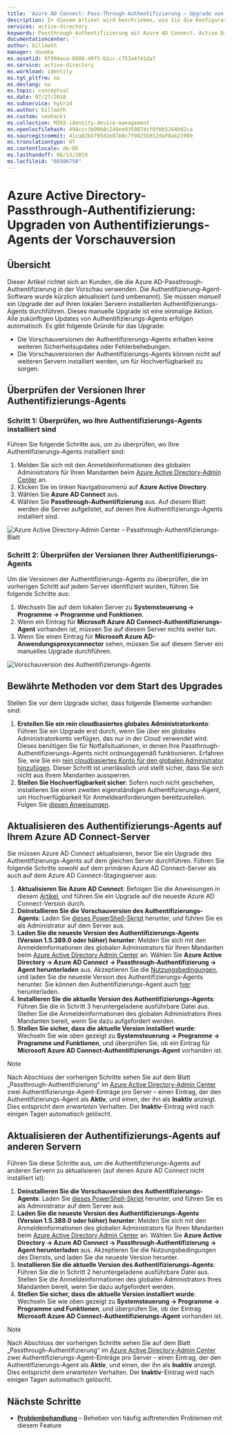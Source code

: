 ```yaml
---
title: 'Azure AD Connect: Pass-Through-Authentifizierung – Upgrade von Authentifizierungs-Agents | Microsoft-Dokumentation'
description: In diesem Artikel wird beschrieben, wie Sie die Konfiguration Ihrer Azure AD-Passthrough-Authentifizierung (Azure Active Directory) aktualisieren.
services: active-directory
keywords: Passthrough-Authentifizierung mit Azure AD Connect, Active Directory installieren, erforderliche Komponenten für Azure AD, SSO, einmaliges Anmelden
documentationcenter: ''
author: billmath
manager: daveba
ms.assetid: 9f994aca-6088-40f5-b2cc-c753a4f41da7
ms.service: active-directory
ms.workload: identity
ms.tgt_pltfrm: na
ms.devlang: na
ms.topic: conceptual
ms.date: 07/27/2018
ms.subservice: hybrid
ms.author: billmath
ms.custom: seohack1
ms.collection: M365-identity-device-management
ms.openlocfilehash: 494ccc3b90b8c249ee935087dcf0f0b5264b02ca
ms.sourcegitcommit: 41ca82b5f95d2e07b0c7f9025b912daf0ab21909
ms.translationtype: HT
ms.contentlocale: de-DE
ms.lasthandoff: 06/13/2019
ms.locfileid: "60386750"
---
```

# <a name="azure-active-directory-pass-through-authentication-upgrade-preview-authentication-agents"></a>Azure Active Directory-Passthrough-Authentifizierung: Upgraden von Authentifizierungs-Agents der Vorschauversion

## <a name="overview"></a>Übersicht

Dieser Artikel richtet sich an Kunden, die die Azure AD-Passthrough-Authentifizierung in der Vorschau verwenden. Die Authentifizierung-Agent-Software wurde kürzlich aktualisiert (und umbenannt). Sie müssen _manuell_ ein Upgrade der auf Ihren lokalen Servern installierten Authentifizierungs-Agents durchführen. Dieses manuelle Upgrade ist eine einmalige Aktion. Alle zukünftigen Updates von Authentifizierungs-Agents erfolgen automatisch. Es gibt folgende Gründe für das Upgrade:

- Die Vorschauversionen der Authentifizierungs-Agents erhalten keine weiteren Sicherheitsupdates oder Fehlerbehebungen.
-   Die Vorschauversionen der Authentifizierungs-Agents können nicht auf weiteren Servern installiert werden, um für Hochverfügbarkeit zu sorgen.

## <a name="check-versions-of-your-authentication-agents"></a>Überprüfen der Versionen Ihrer Authentifizierungs-Agents

### <a name="step-1-check-where-your-authentication-agents-are-installed"></a>Schritt 1: Überprüfen, wo Ihre Authentifizierungs-Agents installiert sind

Führen Sie folgende Schritte aus, um zu überprüfen, wo Ihre Authentifizierungs-Agents installiert sind:

1. Melden Sie sich mit den Anmeldeinformationen des globalen Administrators für Ihren Mandanten beim [Azure Active Directory-Admin Center](https://aad.portal.azure.com) an.
2. Klicken Sie im linken Navigationsmenü auf **Azure Active Directory**.
3. Wählen Sie **Azure AD Connect** aus. 
4. Wählen Sie **Passthrough-Authentifizierung** aus. Auf diesem Blatt werden die Server aufgelistet, auf denen Ihre Authentifizierungs-Agents installiert sind.

![Azure Active Directory-Admin Center – Passthrough-Authentifizierungs-Blatt](./media/how-to-connect-pta-upgrade-preview-authentication-agents/pta8.png)

### <a name="step-2-check-the-versions-of-your-authentication-agents"></a>Schritt 2: Überprüfen der Versionen Ihrer Authentifizierungs-Agents

Um die Versionen der Authentifizierungs-Agents zu überprüfen, die im vorherigen Schritt auf jedem Server identifiziert wurden, führen Sie folgende Schritte aus:

1. Wechseln Sie auf dem lokalen Server zu **Systemsteuerung -> Programme -> Programme und Funktionen**.
2. Wenn ein Eintrag für **Microsoft Azure AD Connect-Authentifizierungs-Agent** vorhanden ist, müssen Sie auf diesem Server nichts weiter tun.
3. Wenn Sie einen Eintrag für **Microsoft Azure AD-Anwendungsproxyconnector** sehen, müssen Sie auf diesem Server ein manuelles Upgrade durchführen.

![Vorschauversion des Authentifizierungs-Agents](./media/how-to-connect-pta-upgrade-preview-authentication-agents/pta6.png)

## <a name="best-practices-to-follow-before-starting-the-upgrade"></a>Bewährte Methoden vor dem Start des Upgrades

Stellen Sie vor dem Upgrade sicher, dass folgende Elemente vorhanden sind:

1. **Erstellen Sie ein rein cloudbasiertes globales Administratorkonto**: Führen Sie ein Upgrade erst durch, wenn Sie über ein globales Administratorkonto verfügen, das nur in der Cloud verwendet wird. Dieses benötigen Sie für Notfallsituationen, in denen Ihre Passthrough-Authentifizierungs-Agents nicht ordnungsgemäß funktionieren. Erfahren Sie, wie Sie ein [rein cloudbasiertes Konto für den globalen Administrator hinzufügen](../active-directory-users-create-azure-portal.md). Dieser Schritt ist unerlässlich und stellt sicher, dass Sie sich nicht aus Ihrem Mandanten aussperren.
2.  **Stellen Sie Hochverfügbarkeit sicher**: Sofern noch nicht geschehen, installieren Sie einen zweiten eigenständigen Authentifizierungs-Agent, um Hochverfügbarkeit für Anmeldeanforderungen bereitzustellen. Folgen Sie [diesen Anweisungen](how-to-connect-pta-quick-start.md#step-4-ensure-high-availability).

## <a name="upgrading-the-authentication-agent-on-your-azure-ad-connect-server"></a>Aktualisieren des Authentifizierungs-Agents auf Ihrem Azure AD Connect-Server

Sie müssen Azure AD Connect aktualisieren, bevor Sie ein Upgrade des Authentifizierungs-Agents auf dem gleichen Server durchführen. Führen Sie folgende Schritte sowohl auf dem primären Azure AD Connect-Server als auch auf dem Azure AD Connect-Stagingserver aus:

1. **Aktualisieren Sie Azure AD Connect**: Befolgen Sie die Anweisungen in diesem [Artikel](how-to-upgrade-previous-version.md), und führen Sie ein Upgrade auf die neueste Azure AD Connect-Version durch.
2. **Deinstallieren Sie die Vorschauversion des Authentifizierungs-Agents**: Laden Sie [dieses PowerShell-Skript](https://aka.ms/rmpreviewagent) herunter, und führen Sie es als Administrator auf dem Server aus.
3. **Laden Sie die neueste Version des Authentifizierungs-Agents (Version 1.5.389.0 oder höher) herunter**: Melden Sie sich mit den Anmeldeinformationen des globalen Administrators für Ihren Mandanten beim [Azure Active Directory Admin Center](https://aad.portal.azure.com) an. Wählen Sie **Azure Active Directory -> Azure AD Connect -> Passthrough-Authentifizierung -> Agent herunterladen** aus. Akzeptieren Sie die [Nutzungsbedingungen](https://aka.ms/authagenteula), und laden Sie die neueste Version des Authentifizierungs-Agents herunter. Sie können den Authentifizierungs-Agent auch [hier](https://aka.ms/getauthagent) herunterladen.
4. **Installieren Sie die aktuelle Version des Authentifizierungs-Agents**: Führen Sie die in Schritt 3 heruntergeladene ausführbare Datei aus. Stellen Sie die Anmeldeinformationen des globalen Administrators Ihres Mandanten bereit, wenn Sie dazu aufgefordert werden.
5. **Stellen Sie sicher, dass die aktuelle Version installiert wurde**: Wechseln Sie wie oben gezeigt zu **Systemsteuerung -&gt; Programme -&gt; Programme und Funktionen**, und überprüfen Sie, ob ein Eintrag für **Microsoft Azure AD Connect-Authentifizierungs-Agent** vorhanden ist.

>[!NOTE]
>Nach Abschluss der vorherigen Schritte sehen Sie auf dem Blatt „Passthrough-Authentifizierung“ im [Azure Active Directory-Admin Center](https://aad.portal.azure.com) zwei Authentifizierungs-Agent-Einträge pro Server – einen Eintrag, der den Authentifizierungs-Agent als **Aktiv**, und einen, der ihn als **Inaktiv** anzeigt. Dies entspricht dem _erwarteten_ Verhalten. Der **Inaktiv**-Eintrag wird nach einigen Tagen automatisch gelöscht.

## <a name="upgrading-the-authentication-agent-on-other-servers"></a>Aktualisieren der Authentifizierungs-Agents auf anderen Servern

Führen Sie diese Schritte aus, um die Authentifizierungs-Agents auf anderen Servern zu aktualisieren (auf denen Azure AD Connect nicht installiert ist):

1. **Deinstallieren Sie die Vorschauversion des Authentifizierungs-Agents**: Laden Sie [dieses PowerShell-Skript](https://aka.ms/rmpreviewagent) herunter, und führen Sie es als Administrator auf dem Server aus.
2. **Laden Sie die neueste Version des Authentifizierungs-Agents (Version 1.5.389.0 oder höher) herunter**: Melden Sie sich mit den Anmeldeinformationen des globalen Administrators für Ihren Mandanten beim [Azure Active Directory Admin Center](https://aad.portal.azure.com) an. Wählen Sie **Azure Active Directory -> Azure AD Connect -> Passthrough-Authentifizierung -> Agent herunterladen** aus. Akzeptieren Sie die Nutzungsbedingungen des Diensts, und laden Sie die neueste Version herunter.
3. **Installieren Sie die aktuelle Version des Authentifizierungs-Agents**: Führen Sie die in Schritt 2 heruntergeladene ausführbare Datei aus. Stellen Sie die Anmeldeinformationen des globalen Administrators Ihres Mandanten bereit, wenn Sie dazu aufgefordert werden.
4. **Stellen Sie sicher, dass die aktuelle Version installiert wurde**: Wechseln Sie wie oben gezeigt zu **Systemsteuerung -&gt; Programme -&gt; Programme und Funktionen**, und überprüfen Sie, ob der Eintrag **Microsoft Azure AD Connect-Authentifizierungs-Agent** vorhanden ist.

>[!NOTE]
>Nach Abschluss der vorherigen Schritte sehen Sie auf dem Blatt „Passthrough-Authentifizierung“ im [Azure Active Directory-Admin Center](https://aad.portal.azure.com) zwei Authentifizierungs-Agent-Einträge pro Server – einen Eintrag, der den Authentifizierungs-Agent als **Aktiv**, und einen, der ihn als **Inaktiv** anzeigt. Dies entspricht dem _erwarteten_ Verhalten. Der **Inaktiv**-Eintrag wird nach einigen Tagen automatisch gelöscht.

## <a name="next-steps"></a>Nächste Schritte
- [**Problembehandlung**](tshoot-connect-pass-through-authentication.md) – Beheben von häufig auftretenden Problemen mit diesem Feature
